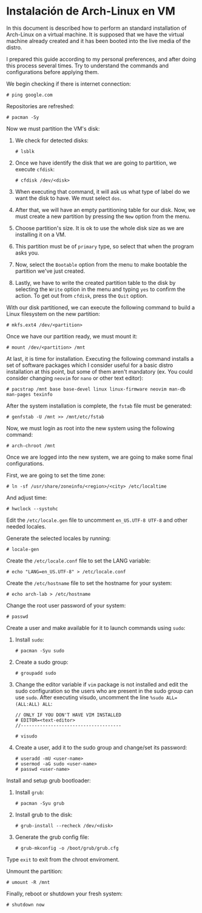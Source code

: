# Instalación de Arch-Linux en VM

In this document is described how to perform an standard installation of Arch-Linux on a virtual machine. It is supposed that we have the virtual machine already created and it has been booted into the live media of the distro.

I prepared this guide according to my personal preferences, and after doing this process several times. Try to understand the commands and configurations before applying them.

We begin checking if there is internet connection:

```
# ping google.com
```

Repositories are refreshed:

```
# pacman -Sy
```

Now we must partition the VM's disk:

1. We check for detected disks:
	
	```
	# lsblk
	```

2. Once we have identify the disk that we are going to partition, we execute `cfdisk`:

	```
	# cfdisk /dev/<disk>
	```

3. When executing that command, it will ask us what type of label do we want the disk to have. We must select `dos`.

4. After that, we will have an empty partitioning table for our disk. Now, we must create a new partition by pressing the `New` option from the menu.

5. Choose partition's size. It is ok to use the whole disk size as we are installing it on a VM.

6. This partition must be of `primary` type, so select that when the program asks you.

7. Now, select the `Bootable` option from the menu to make bootable the partition we've just created.

8. Lastly, we have to write the created partition table to the disk by selecting the `Write` option in the menu and typing `yes` to confirm the action. To get out from `cfdisk`, press the `Quit` option.

With our disk partitioned, we can execute the following command to build a Linux filesystem on the new partition:

```
# mkfs.ext4 /dev/<partition>
```

Once we have our partition ready, we must mount it:

```
# mount /dev/<partition> /mnt
```

At last, it is time for installation. Executing the following command installs a set of software packages which I consider useful for a basic distro installation at this point, but some of them aren't mandatory (ex. You could consider changing `neovim` for `nano` or other text editor):

```
# pacstrap /mnt base base-devel linux linux-firmware neovim man-db man-pages texinfo
```

After the system installation is complete, the `fstab` file must be generated:

```
# genfstab -U /mnt >> /mnt/etc/fstab
```

Now, we must login as root into the new system using the following command:

```
# arch-chroot /mnt
```

Once we are logged into the new system, we are going to make some final configurations.  

First, we are going to set the time zone:

```
# ln -sf /usr/share/zoneinfo/<region>/<city> /etc/localtime
```

And adjust time:

```
# hwclock --systohc
```

Edit the `/etc/locale.gen` file to uncomment `en_US.UTF-8 UTF-8` and other needed locales.

Generate the selected locales by running:

```
# locale-gen
```

Create the `/etc/locale.conf` file to set the LANG variable:

```
# echo "LANG=en_US.UTF-8" > /etc/locale.conf
```

Create the `/etc/hostname` file to set the hostname for your system:

```
# echo arch-lab > /etc/hostname
```

Change the root user password of your system:

```
# passwd
```

Create a user and make available for it to launch commands using `sudo`:

1. Install `sudo`:

	```
	# pacman -Syu sudo
	```

2. Create a sudo group:

	```
	# groupadd sudo
	```

3. Change the editor variable if `vim` package is not installed and edit the sudo configuration so the users who are present in the sudo group can use `sudo`. After executing visudo, uncomment the line `%sudo ALL=(ALL:ALL) ALL`:

	```
	// ONLY IF YOU DON'T HAVE VIM INSTALLED
	# EDITOR=<text-editor>
	//-------------------------------------

	# visudo
	```

4. Create a user, add it to the sudo group and change/set its password:

	```
	# useradd -mU <user-name>
	# usermod -aG sudo <user-name>
	# passwd <user-name>
	```

Install and setup grub bootloader:

1. Install `grub`:

	```
	# pacman -Syu grub
	```

2. Install grub to the disk:

	```
	# grub-install --recheck /dev/<disk>
	```

3. Generate the grub config file:

	```
	# grub-mkconfig -o /boot/grub/grub.cfg
	```

Type `exit` to exit from the chroot enviroment.

Unmount the partition:

```
# umount -R /mnt
```

Finally, reboot or shutdown your fresh system:

```
# shutdown now
```